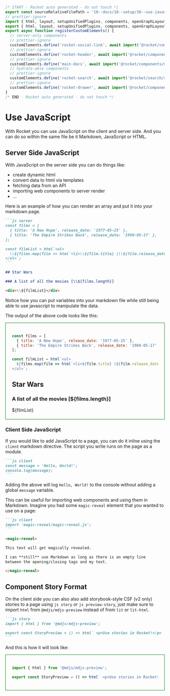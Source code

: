 ```js server
/* START - Rocket auto generated - do not touch */
export const sourceRelativeFilePath = '10--docs/10--setup/30--use-javascript.rocket.md';
// prettier-ignore
import { html, layout, setupUnifiedPlugins, components, openGraphLayout } from '../../recursive.data.js';
export { html, layout, setupUnifiedPlugins, components, openGraphLayout };
export async function registerCustomElements() {
  // server-only components
  // prettier-ignore
  customElements.define('rocket-social-link', await import('@rocket/components/social-link.js').then(m => m.RocketSocialLink));
  // prettier-ignore
  customElements.define('rocket-header', await import('@rocket/components/header.js').then(m => m.RocketHeader));
  // prettier-ignore
  customElements.define('main-docs', await import('@rocket/components/main-docs.js').then(m => m.MainDocs));
  // hydrate-able components
  // prettier-ignore
  customElements.define('rocket-search', await import('@rocket/search/search.js').then(m => m.RocketSearch));
  // prettier-ignore
  customElements.define('rocket-drawer', await import('@rocket/components/drawer.js').then(m => m.RocketDrawer));
}
/* END - Rocket auto generated - do not touch */
```

# Use JavaScript

With Rocket you can use JavaScript on the client and server side.
And you can do so within the same file be it Markdown, JavaScript or HTML.

## Server Side JavaScript

With JavaScript on the server side you can do things like:

- create dynamic html
- convert data to html via templates
- fetching data from an API
- importing web components to server render
- ...

Here is an example of how you can render an array and put it into your markdown page.

````md
```js server
const films = [
  { title: 'A New Hope', release_date: '1977-05-25' },
  { title: 'The Empire Strikes Back', release_date: '1980-05-17' },
];

const filmList = html`<ul>
  \\${films.map(film => html`<li>\\${film.title} (\\${film.release_date})</li>`)}
</ul>`;
```

## Star Wars

### A list of all the movies [\\${films.length}]

<div>\\${filmList}</div>
````

Notice how you can put variables into your markdown file while still being able to use javascript to manipulate the data.

The output of the above code looks like this:

<div style="border: 1px solid green; padding: 20px;">

```js server
const films = [
  { title: 'A New Hope', release_date: '1977-05-25' },
  { title: 'The Empire Strikes Back', release_date: '1980-05-17' },
];

const filmList = html`<ul>
  ${films.map(film => html`<li>${film.title} (${film.release_date})</li>`)}
</ul>`;
```

## Star Wars

### A list of all the movies [${films.length}]

<div>${filmList}</div>

</div>

### Client Side JavaScript

If you would like to add JavaScript to a page, you can do it inline using the `client` markdown directive. The script you write runs on the page as a module.

````md
```js client
const message = 'Hello, World!';
console.log(message);
```
````

Adding the above will log `Hello, World!` to the console without adding a global `message` variable.

This can be useful for importing web components and using them in Markdown. Imagine you had some `magic-reveal` element that you wanted to use on a page:

````md
```js client
import 'magic-reveal/magic-reveal.js';
```

<magic-reveal>

This text will get magically revealed.

I can **still** use Markdown as long as there is an empty line
between the opening/closing tags and my text.

</magic-reveal>
````

## Component Story Format

On the client side you can also also add storybook-style CSF (v2 only) stories to a page using `js story` or `js preview-story`, just make sure to import `html` from `@mdjs/mdjs-preview` instead of from `lit` or `lit-html`.

````md
```js story
import { html } from '@mdjs/mdjs-preview';

export const StoryPreview = () => html` <p>Use stories in Rocket!</p> `;
```
````

And this is how it will look like:

<div style="border: 1px solid green; padding: 20px;">

```js story
import { html } from '@mdjs/mdjs-preview';

export const StoryPreview = () => html` <p>Use stories in Rocket!</p> `;
```

</div>
